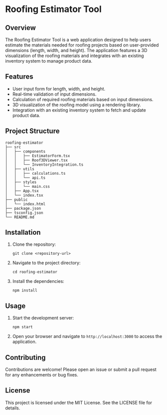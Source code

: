 # Roofing Estimator Tool

## Overview
The Roofing Estimator Tool is a web application designed to help users estimate the materials needed for roofing projects based on user-provided dimensions (length, width, and height). The application features a 3D visualization of the roofing materials and integrates with an existing inventory system to manage product data.

## Features
- User input form for length, width, and height.
- Real-time validation of input dimensions.
- Calculation of required roofing materials based on input dimensions.
- 3D visualization of the roofing model using a rendering library.
- Integration with an existing inventory system to fetch and update product data.

## Project Structure
```
roofing-estimator
├── src
│   ├── components
│   │   ├── EstimatorForm.tsx
│   │   ├── Roof3DViewer.tsx
│   │   └── InventoryIntegration.ts
│   ├── utils
│   │   ├── calculations.ts
│   │   └── api.ts
│   ├── styles
│   │   └── main.css
│   ├── App.tsx
│   └── index.tsx
├── public
│   └── index.html
├── package.json
├── tsconfig.json
└── README.md
```

## Installation
1. Clone the repository:
   ```
   git clone <repository-url>
   ```
2. Navigate to the project directory:
   ```
   cd roofing-estimator
   ```
3. Install the dependencies:
   ```
   npm install
   ```

## Usage
1. Start the development server:
   ```
   npm start
   ```
2. Open your browser and navigate to `http://localhost:3000` to access the application.

## Contributing
Contributions are welcome! Please open an issue or submit a pull request for any enhancements or bug fixes.

## License
This project is licensed under the MIT License. See the LICENSE file for details.